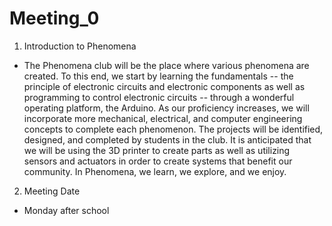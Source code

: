 # Meeting_0

1. Introduction to Phenomena
- The Phenomena club will be the place where various phenomena are created. To this end, we start by learning the fundamentals -- the principle of electronic circuits and electronic components as well as programming to control electronic circuits -- through a wonderful operating platform, the Arduino. As our proficiency increases, we will incorporate more mechanical, electrical, and computer engineering concepts to complete each phenomenon. The projects will be identified, designed, and completed by students in the club. It is anticipated that we will be using the 3D printer to create parts as well as utilizing sensors and actuators in order to create systems that benefit our community. In Phenomena, we learn, we explore, and we enjoy.

2. Meeting Date
- Monday after school
